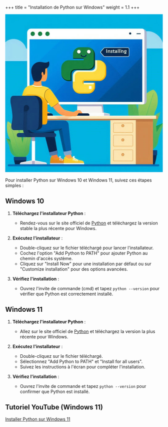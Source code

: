 +++
title = "Installation de Python sur Windows"
weight = 1.1
+++

![Python](install-python.jpeg?width=25vw)

Pour installer Python sur Windows 10 et Windows 11, suivez ces étapes simples :

## Windows 10

1. **Téléchargez l'installateur Python** :
   - Rendez-vous sur le site officiel de [Python](https://www.python.org/downloads/) et téléchargez la version stable la plus récente pour Windows.

2. **Exécutez l'installateur** :
   - Double-cliquez sur le fichier téléchargé pour lancer l'installateur.
   - Cochez l'option "Add Python to PATH" pour ajouter Python au chemin d'accès système.
   - Cliquez sur "Install Now" pour une installation par défaut ou sur "Customize installation" pour des options avancées.

3. **Vérifiez l'installation** :
   - Ouvrez l'invite de commande (cmd) et tapez `python --version` pour vérifier que Python est correctement installé.

## Windows 11

1. **Téléchargez l'installateur Python** :
   - Allez sur le site officiel de [Python](https://www.python.org/downloads/) et téléchargez la version la plus récente pour Windows.

2. **Exécutez l'installateur** :
   - Double-cliquez sur le fichier téléchargé.
   - Sélectionnez "Add Python to PATH" et "Install for all users".
   - Suivez les instructions à l'écran pour compléter l'installation.

3. **Vérifiez l'installation** :
   - Ouvrez l'invite de commande et tapez `python --version` pour confirmer que Python est installé.


## Tutoriel YouTube (Windows 11)

[Installer Python sur Windows 11](https://youtu.be/m9I-YpOjXVQ?si=_0HEVK9kNRYqsQsP)
